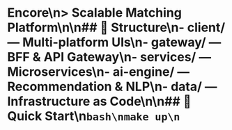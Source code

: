 # Encore\n> Scalable Matching Platform\n\n## 📁 Structure\n- **client/** — Multi-platform UIs\n- **gateway/** — BFF & API Gateway\n- **services/** — Microservices\n- **ai-engine/** — Recommendation & NLP\n- **data/** — Infrastructure as Code\n\n## 🚀 Quick Start\n```bash\nmake up\n```
